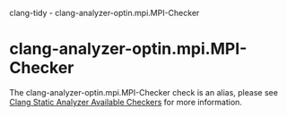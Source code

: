 clang-tidy - clang-analyzer-optin.mpi.MPI-Checker

</div>

<div class="meta"
http-equiv=refresh="5;URL=https://clang.llvm.org/docs/analyzer/checkers.html#optin-mpi-mpi-checker">

</div>

# clang-analyzer-optin.mpi.MPI-Checker

The clang-analyzer-optin.mpi.MPI-Checker check is an alias, please see
[Clang Static Analyzer Available
Checkers](https://clang.llvm.org/docs/analyzer/checkers.html#optin-mpi-mpi-checker)
for more information.
